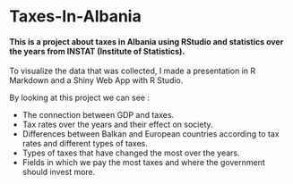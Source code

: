 
# Taxes-In-Albania

#### This is a project about taxes in Albania using RStudio and statistics over the years from INSTAT (Institute of Statistics).
To visualize the data that was collected, I made a presentation in R Markdown and a Shiny Web App with R Studio.

By looking at this project we can see :
* The connection between GDP and taxes.
* Tax rates over the years and their effect on society.
* Differences between Balkan and European countries according to tax rates and different types of taxes.
* Types of taxes that have changed the most over the years.
* Fields in which we pay the most taxes and where the government should invest more.



